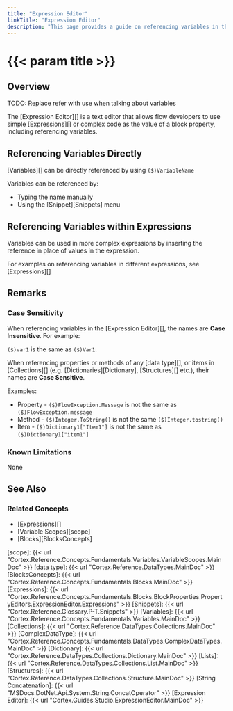 ```yaml
---
title: "Expression Editor"
linkTitle: "Expression Editor"
description: "This page provides a guide on referencing variables in the Expression Editor."
---
```


# {{< param title >}}

## Overview

TODO: Replace refer with use when talking about variables

The [Expression Editor][] is a text editor that allows flow developers to use simple [Expressions][] or complex code as the value of a block property, including referencing variables.

## Referencing Variables Directly

[Variables][] can be directly referenced by using `($)VariableName`

Variables can be referenced by:

- Typing the name manually
- Using the [Snippet][Snippets] menu

## Referencing Variables within Expressions

Variables can be used in more complex expressions by inserting the reference in place of values in the expression.

For examples on referencing variables in different expressions, see [Expressions][]

## Remarks

### Case Sensitivity

When referencing variables in the [Expression Editor][], the names are **Case Insensitive**. For example:

`($)var1` is the same as `($)Var1`.

When referencing properties or methods of any [data type][], or items in [Collections][] (e.g. [Dictionaries][Dictionary], [Structures][] etc.), their names are **Case Sensitive**.

Examples:

- Property - `($)FlowException.Message` is not the same as `($)FlowException.message`
- Method - `($)Integer.ToString()` is not the same `($)Integer.tostring()`
- Item - `($)Dictionary1["Item1"]` is not the same as `($)Dictionary1["item1"]`

### Known Limitations

None

## See Also

### Related Concepts

- [Expressions][]
- [Variable Scopes][scope]
- [Blocks][BlocksConcepts]

[scope]: {{< url "Cortex.Reference.Concepts.Fundamentals.Variables.VariableScopes.MainDoc" >}}
[data type]: {{< url "Cortex.Reference.DataTypes.MainDoc" >}}
[BlocksConcepts]: {{< url "Cortex.Reference.Concepts.Fundamentals.Blocks.MainDoc" >}}
[Expressions]: {{< url "Cortex.Reference.Concepts.Fundamentals.Blocks.BlockProperties.PropertyEditors.ExpressionEditor.Expressions" >}}
[Snippets]: {{< url "Cortex.Reference.Glossary.P-T.Snippets" >}}
[Variables]: {{< url "Cortex.Reference.Concepts.Fundamentals.Variables.MainDoc" >}}
[Collections]: {{< url "Cortex.Reference.DataTypes.Collections.MainDoc" >}}
[ComplexDataType]: {{< url "Cortex.Reference.Concepts.Fundamentals.DataTypes.ComplexDataTypes.MainDoc" >}}
[Dictionary]: {{< url "Cortex.Reference.DataTypes.Collections.Dictionary.MainDoc" >}}
[Lists]: {{< url "Cortex.Reference.DataTypes.Collections.List.MainDoc" >}}
[Structures]: {{< url "Cortex.Reference.DataTypes.Collections.Structure.MainDoc" >}}
[String Concatenation]: {{< url "MSDocs.DotNet.Api.System.String.ConcatOperator" >}}
[Expression Editor]: {{< url "Cortex.Guides.Studio.ExpressionEditor.MainDoc" >}}
